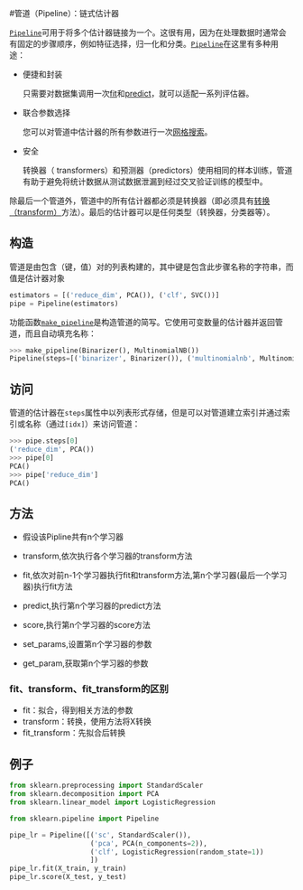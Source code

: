 #管道（Pipeline）：链式估计器

[`Pipeline`](https://scikit-learn.org.cn/view/716.html)可用于将多个估计器链接为一个。这很有用，因为在处理数据时通常会有固定的步骤顺序，例如特征选择，归一化和分类。[`Pipeline`](https://scikit-learn.org.cn/view/716.html)在这里有多种用途：

- 便捷和封装

  只需要对数据集调用一次[fit](https://scikit-learn.org.cn/lists/91.html#方法)和[predict](https://scikit-learn.org.cn/lists/91.html#方法)，就可以适配一系列评估器。

- 联合参数选择

  您可以对管道中估计器的所有参数进行一次[网格搜索](https://scikit-learn.org.cn/view/99.html)。

- 安全

  转换器（ transformers）和预测器（predictors）使用相同的样本训练，管道有助于避免将统计数据从测试数据泄漏到经过交叉验证训练的模型中。

除最后一个管道外，管道中的所有估计器都必须是转换器（即必须具有[转换（transform）](https://scikit-learn.org.cn/lists/91.html#方法)方法）。最后的估计器可以是任何类型（转换器，分类器等）。

## 构造

管道是由包含（键，值）对的列表构建的，其中键是包含此步骤名称的字符串，而值是估计器对象

```python
estimators = [('reduce_dim', PCA()), ('clf', SVC())]
pipe = Pipeline(estimators)
```

功能函数[`make_pipeline`](https://scikit-learn.org.cn/view/717.html)是构造管道的简写。它使用可变数量的估计器并返回管道，而且自动填充名称：
```python
>>> make_pipeline(Binarizer(), MultinomialNB())
Pipeline(steps=[('binarizer', Binarizer()), ('multinomialnb', MultinomialNB())])
```

## 访问

管道的估计器在`steps`属性中以列表形式存储，但是可以对管道建立索引并通过索引或名称（通过`[idx]`）来访问管道：

```python
>>> pipe.steps[0]
('reduce_dim', PCA())
>>> pipe[0]
PCA()
>>> pipe['reduce_dim']
PCA()
```



## 方法

- 假设该Pipline共有n个学习器

- transform,依次执行各个学习器的transform方法

- fit,依次对前n-1个学习器执行fit和transform方法,第n个学习器(最后一个学习器)执行fit方法

- predict,执行第n个学习器的predict方法

- score,执行第n个学习器的score方法

- set_params,设置第n个学习器的参数

- get_param,获取第n个学习器的参数

### fit、transform、fit_transform的区别
- fit：拟合，得到相关方法的参数
- transform：转换，使用方法将X转换
- fit_transform：先拟合后转换

  

## 例子

```python
from sklearn.preprocessing import StandardScaler
from sklearn.decomposition import PCA
from sklearn.linear_model import LogisticRegression

from sklearn.pipeline import Pipeline

pipe_lr = Pipeline([('sc', StandardScaler()),
                    ('pca', PCA(n_components=2)),
                    ('clf', LogisticRegression(random_state=1))
                    ])
pipe_lr.fit(X_train, y_train)
pipe_lr.score(X_test, y_test)
```

